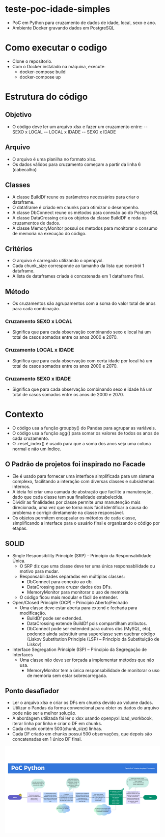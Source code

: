 # teste-poc-idade-simples
- PoC em Python para cruzamento de dados de idade, local, sexo e ano.
- Ambiente Docker gravando dados em PostgreSQL

# Como executar o codigo
- Clone o repositorio.
- Com o Docker instalado na máquina, execute:
  - docker-compose build
  - docker-compose up

# Estrutura do código
## Objetivo
- O código deve ler um arquivo xlsx e fazer um cruzamento entre:
-- SEXO x LOCAL
-- LOCAL x IDADE
-- SEXO x IDADE

## Arquivo
- O arquivo é uma planilha no formato xlsx.
- Os dados válidos para cruzamento começam a partir da linha 6 (cabecalho)

## Classes
- A classe BuildDf reune os parâmetros necessários para criar o dataframe.
- O dataframe é criado em chunks para otimizar o desempenho.
- A classe DbConnect reune os métodos para conexão ao db PostgreSQL
- A classe DataCrossing cria os objetos da classe BuildDF e roda os cruzamentos de dados.
- A classe MemoryMonitor possui os metodos para monitorar o consumo de memoria na execução do código.

## Critérios
- O arquivo é carregado utilizando o openpyxl.
- Cada chunk_size corresponde ao tamanho da lista que constrói 1 dataframe.
- A lista de dataframes criada é concatenada em 1 dataframe final.

## Método
- Os cruzamentos são agrupamentos com a soma do valor total de anos para cada combinação.

### Cruzamento SEXO x LOCAL
- Significa que para cada observação combinando sexo e local há um total de casos somados entre os anos 2000 e 2070.

### Cruzamento LOCAL x IDADE
- Significa que para cada observação com certa idade por local há um total de casos somados entre os anos 2000 e 2070.

### Cruzamento SEXO x IDADE
- Significa que para cada observação combinando sexo e idade há um total de casos somados entre os anos de 2000 e 2070.

# Contexto
- O código usa a função groupby() do Pandas para agrupar as variáveis.
- O código usa a função agg() para somar os valores de todos os anos de cada cruzamento.
- O .reset_index() é usado para que a soma dos anos seja uma coluna normal e não um índice.

## O Padrão de projetos foi inspirado no Facade
- Ele é usado para fornecer uma interface simplificada para um sistema complexo, facilitando a interação com diversas classes e subsistemas internos.
- A ideia foi criar uma camada de abstração que facilite a manutenção, dado que cada classe tem sua finalidade estabelecida.
- Dividir as finalidades por classe permite uma manutenção mais direcionada, uma vez que se torna mais fácil identificar a causa do problema e corrigir diretamente na classe responsável.
- Os objetos permitem encapsular os métodos de cada classe, simplificando a interface para o usuário final e organizando o código por etapas.

## SOLID
- Single Responsibility Principle (SRP) – Princípio da Responsabilidade Única.
  - O SRP diz que uma classe deve ter uma única responsabilidade ou motivo para mudar.
  - Responsabilidades separadas em múltiplas classes:
    - DbConnect para conexão ao db.
    - DataCrossing para cruzar dados dos DFs.
    - MemoryMonitor para monitorar o uso de memória.
  - O código ficou mais modular e fácil de entender.
- Open/Closed Principle (OCP) – Princípio Aberto/Fechado
  - Uma classe deve estar aberta para extend e fechada para modificação.
    - BuildDf pode ser extended.
    - DataCrossing extende BuildDf pois compartilham atributos.
    - DbConnect pode ser extended para outros dbs (MySQL, etc), podendo ainda substituir uma superclasse sem quebrar código (Liskov Substitution Principle (LSP) – Princípio da Substituição de Liskov)
- Interface Segregation Principle (ISP) – Princípio da Segregação de Interfaces
  - Uma classe não deve ser forçada a implementar métodos que não usa.
    - MemoryMonitor tem a única responsabilidade de monitorar o uso de memória sem estar sobrecarregada.

## Ponto desafiador
- Ler o arquivo xlsx e criar os DFs em chunks devido ao volume dados.
- Utilizar o Pandas da forma convencional para obter os dados do arquivo pode não ser a melhor solução.
- A abordagem utilizada foi ler o xlsx usando openpyxl.load_workbook, iterar linha por linha e criar o DF em chunks.
- Cada chunk contém 500(chunk_size) linhas.
- Cada DF criado em chunks possui 500 observações, que depois são concatenadas em 1 único DF final.

![Workflow teste-conveste](./assets/poc-python.png)
